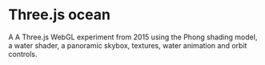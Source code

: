 # Three.js ocean

A A Three.js WebGL experiment from 2015 using the Phong shading model, a water shader, a panoramic skybox, textures, water animation and orbit controls.
